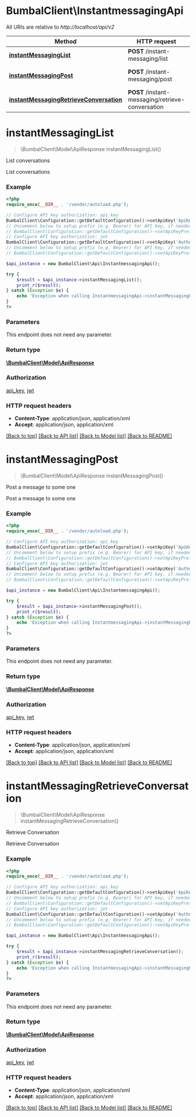 # BumbalClient\InstantmessagingApi

All URIs are relative to *http://localhost/api/v2*

Method | HTTP request | Description
------------- | ------------- | -------------
[**instantMessagingList**](InstantmessagingApi.md#instantMessagingList) | **POST** /instant-messaging/list | List conversations
[**instantMessagingPost**](InstantmessagingApi.md#instantMessagingPost) | **POST** /instant-messaging/post | Post a message to some one
[**instantMessagingRetrieveConversation**](InstantmessagingApi.md#instantMessagingRetrieveConversation) | **POST** /instant-messaging/retrieve-conversation | Retrieve Conversation


# **instantMessagingList**
> \BumbalClient\Model\ApiResponse instantMessagingList()

List conversations

List conversations

### Example
```php
<?php
require_once(__DIR__ . '/vendor/autoload.php');

// Configure API key authorization: api_key
BumbalClient\Configuration::getDefaultConfiguration()->setApiKey('ApiKey', 'YOUR_API_KEY');
// Uncomment below to setup prefix (e.g. Bearer) for API key, if needed
// BumbalClient\Configuration::getDefaultConfiguration()->setApiKeyPrefix('ApiKey', 'Bearer');
// Configure API key authorization: jwt
BumbalClient\Configuration::getDefaultConfiguration()->setApiKey('Authorization', 'YOUR_API_KEY');
// Uncomment below to setup prefix (e.g. Bearer) for API key, if needed
// BumbalClient\Configuration::getDefaultConfiguration()->setApiKeyPrefix('Authorization', 'Bearer');

$api_instance = new BumbalClient\Api\InstantmessagingApi();

try {
    $result = $api_instance->instantMessagingList();
    print_r($result);
} catch (Exception $e) {
    echo 'Exception when calling InstantmessagingApi->instantMessagingList: ', $e->getMessage(), PHP_EOL;
}
?>
```

### Parameters
This endpoint does not need any parameter.

### Return type

[**\BumbalClient\Model\ApiResponse**](../Model/ApiResponse.md)

### Authorization

[api_key](../../README.md#api_key), [jwt](../../README.md#jwt)

### HTTP request headers

 - **Content-Type**: application/json, application/xml
 - **Accept**: application/json, application/xml

[[Back to top]](#) [[Back to API list]](../../README.md#documentation-for-api-endpoints) [[Back to Model list]](../../README.md#documentation-for-models) [[Back to README]](../../README.md)

# **instantMessagingPost**
> \BumbalClient\Model\ApiResponse instantMessagingPost()

Post a message to some one

Post a message to some one

### Example
```php
<?php
require_once(__DIR__ . '/vendor/autoload.php');

// Configure API key authorization: api_key
BumbalClient\Configuration::getDefaultConfiguration()->setApiKey('ApiKey', 'YOUR_API_KEY');
// Uncomment below to setup prefix (e.g. Bearer) for API key, if needed
// BumbalClient\Configuration::getDefaultConfiguration()->setApiKeyPrefix('ApiKey', 'Bearer');
// Configure API key authorization: jwt
BumbalClient\Configuration::getDefaultConfiguration()->setApiKey('Authorization', 'YOUR_API_KEY');
// Uncomment below to setup prefix (e.g. Bearer) for API key, if needed
// BumbalClient\Configuration::getDefaultConfiguration()->setApiKeyPrefix('Authorization', 'Bearer');

$api_instance = new BumbalClient\Api\InstantmessagingApi();

try {
    $result = $api_instance->instantMessagingPost();
    print_r($result);
} catch (Exception $e) {
    echo 'Exception when calling InstantmessagingApi->instantMessagingPost: ', $e->getMessage(), PHP_EOL;
}
?>
```

### Parameters
This endpoint does not need any parameter.

### Return type

[**\BumbalClient\Model\ApiResponse**](../Model/ApiResponse.md)

### Authorization

[api_key](../../README.md#api_key), [jwt](../../README.md#jwt)

### HTTP request headers

 - **Content-Type**: application/json, application/xml
 - **Accept**: application/json, application/xml

[[Back to top]](#) [[Back to API list]](../../README.md#documentation-for-api-endpoints) [[Back to Model list]](../../README.md#documentation-for-models) [[Back to README]](../../README.md)

# **instantMessagingRetrieveConversation**
> \BumbalClient\Model\ApiResponse instantMessagingRetrieveConversation()

Retrieve Conversation

Retrieve Conversation

### Example
```php
<?php
require_once(__DIR__ . '/vendor/autoload.php');

// Configure API key authorization: api_key
BumbalClient\Configuration::getDefaultConfiguration()->setApiKey('ApiKey', 'YOUR_API_KEY');
// Uncomment below to setup prefix (e.g. Bearer) for API key, if needed
// BumbalClient\Configuration::getDefaultConfiguration()->setApiKeyPrefix('ApiKey', 'Bearer');
// Configure API key authorization: jwt
BumbalClient\Configuration::getDefaultConfiguration()->setApiKey('Authorization', 'YOUR_API_KEY');
// Uncomment below to setup prefix (e.g. Bearer) for API key, if needed
// BumbalClient\Configuration::getDefaultConfiguration()->setApiKeyPrefix('Authorization', 'Bearer');

$api_instance = new BumbalClient\Api\InstantmessagingApi();

try {
    $result = $api_instance->instantMessagingRetrieveConversation();
    print_r($result);
} catch (Exception $e) {
    echo 'Exception when calling InstantmessagingApi->instantMessagingRetrieveConversation: ', $e->getMessage(), PHP_EOL;
}
?>
```

### Parameters
This endpoint does not need any parameter.

### Return type

[**\BumbalClient\Model\ApiResponse**](../Model/ApiResponse.md)

### Authorization

[api_key](../../README.md#api_key), [jwt](../../README.md#jwt)

### HTTP request headers

 - **Content-Type**: application/json, application/xml
 - **Accept**: application/json, application/xml

[[Back to top]](#) [[Back to API list]](../../README.md#documentation-for-api-endpoints) [[Back to Model list]](../../README.md#documentation-for-models) [[Back to README]](../../README.md)


